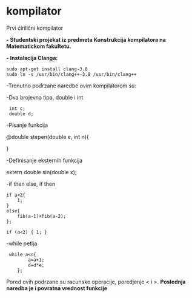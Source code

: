 # kompilator
Prvi ćirilični kompilator

**- Studentski projekat iz predmeta Konstrukcija kompilatora na Matematickom fakultetu.**

**- Instalacija Clanga:**

    sudo apt-get install clang-3.8
    sudo ln -s /usr/bin/clang++-3.8 /usr/bin/clang++


-Trenutno podrzane naredbe ovim kompilatorom su:

-Dva brojevna tipa, double i int
   

     int c;
     double d;

-Pisanje funkcija

@double stepen(double e, int n){

}

-Definisanje eksternih funkcija

extern double sin(double x);

-if then else, if then

    if a<2{
        1;
    }
    else{
        fib(a-1)+fib(a-2);
    };
    
    if (a<2) { 1; }
-while petlja
   

     while a<n{
            a=a+1;
            d=d*e;
        };
    
Pored ovih podrzane su racunske operacije, poredjenje < i >. **Poslednja naredba je i povratna vrednost funkcije**
